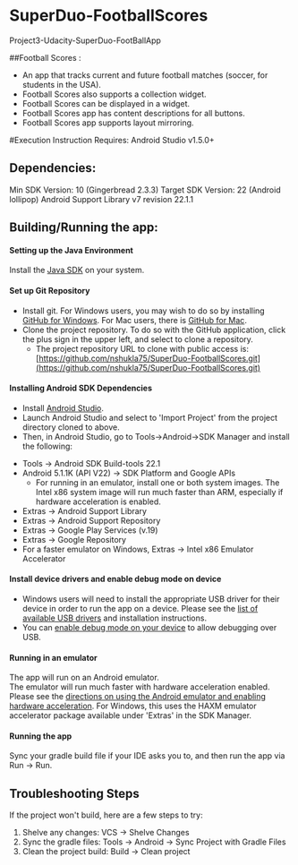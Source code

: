 # SuperDuo-FootballScores
Project3-Udacity-SuperDuo-FootBallApp

##Football Scores : 
  - An app that tracks current and future football matches (soccer, for students in the USA).
  - Football Scores also supports a collection widget.
  - Football Scores can be displayed in a widget.
  - Football Scores app has content descriptions for all buttons.
  - Football Scores app supports layout mirroring.

#Execution Instruction
Requires: Android Studio v1.5.0+

Dependencies:
-------------
Min SDK Version: 10 (Gingerbread 2.3.3)
Target SDK Version: 22 (Android lollipop)
Android Support Library v7 revision 22.1.1

Building/Running the app:
-------------------------

#### Setting up the Java Environment
Install the [Java SDK](http://www.oracle.com/technetwork/java/javase/downloads/jdk7-downloads-1880260.html) on your system.

#### Set up Git Repository
*  Install git.  For Windows users, you may wish to do so by installing [GitHub for Windows](https://windows.github.com/).  For Mac users, there is [GitHub for Mac](https://mac.github.com/).
*  Clone the project repository.  To do so with the GitHub application, click the plus sign in the upper left, and select to clone a repository.
    -  The project repository URL to clone with public access is:
    [https://github.com/nshukla75/SuperDuo-FootballScores.git](https://github.com/nshukla75/SuperDuo-FootballScores.git)

#### Installing Android SDK Dependencies
*  Install [Android Studio](https://developer.android.com/sdk/installing/studio.html).
*  Launch Android Studio and select to 'Import Project' from the project directory cloned to above.
*  Then, in Android Studio, go to Tools->Android->SDK Manager and
install the following:
  -  Tools -> Android SDK Build-tools 22.1
  -  Android 5.1.1K (API V22) -> SDK Platform and Google APIs
       - For running in an emulator, install one or both system images.  The Intel x86 system image will run much faster than ARM, especially if hardware acceleration is enabled.
  -  Extras -> Android Support Library
  -  Extras -> Android Support Repository
  -  Extras -> Google Play Services (v.19)
  -  Extras -> Google Repository
  -  For a faster emulator on Windows, Extras -> Intel x86 Emulator Accelerator
  
#### Install device drivers and enable debug mode on device
*  Windows users will need to install the appropriate USB driver for their device in order to run the app on a device.  Please see the [list of available USB drivers](http://developer.android.com/tools/extras/oem-usb.html) and installation instructions.
* You can [enable debug mode on your device](http://developer.android.com/tools/device.html) to allow debugging over USB.

#### Running in an emulator
The app will run on an Android emulator.  
The emulator will run much faster with hardware acceleration enabled.  Please see the [directions on using the Android emulator and enabling hardware acceleration](http://developer.android.com/tools/devices/emulator.html).  For Windows, this uses the HAXM emulator accelerator package available under 'Extras' in the SDK Manager.

#### Running the app
Sync your gradle build file if your IDE asks you to, and then run the app via Run -> Run.

Troubleshooting Steps
---------------------

If the project won't build, here are a few steps to try:

1.  Shelve any changes:  VCS -> Shelve Changes
2.  Sync the gradle files:  Tools -> Android -> Sync Project with Gradle Files
3.  Clean the project build:  Build -> Clean project
